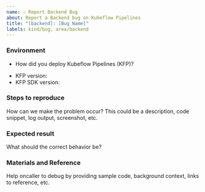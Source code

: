 ```yaml
---
name: ⚠️ Report Backend Bug
about: Report a Backend bug on Kubeflow Pipelines
title: "[backend]: [Bug Name]"
labels: kind/bug, area/backend
---
```


### Environment

*  How did you deploy Kubeflow Pipelines (KFP)?
<!-- If you are not sure, here's [an introduction of all options](https://www.kubeflow.org/docs/pipelines/installation/overview/). -->
*  KFP version: <!-- If you are not sure, build commit shows on bottom of KFP UI left sidenav. -->
*  KFP SDK version: <!-- Please attach the output of this shell command: $pip list | grep kfp -->


### Steps to reproduce

How can we make the problem occur?
This could be a description, code snippet, log output, screenshot, etc.


### Expected result

What should the correct behavior be?


### Materials and Reference

Help oncaller to debug by providing sample code, background context, links to reference, etc.
